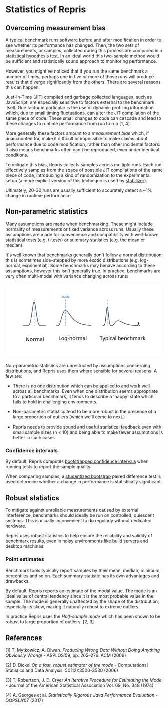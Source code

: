 # Statistics of Repris

## Overcoming measurement bias

A typical benchmark runs software before and after modification in order to see whether its performance has changed. Then, the two sets of measurements, or samples, collected during this process are compared in a statistical [hypothesis test](https://en.wikipedia.org/wiki/Statistical_hypothesis_testing). In an ideal world this two-sample method would be sufficient and statistically sound approach to monitoring performance.

However, you might've noticed that if you run the same benchmark a number of times, perhaps one in five or more of those runs will produce results that diverge significantly from the others. There are several reasons this can happen.

Just-In-Time (JIT) compiled and garbage collected languages, such as JavaScript, are especially sensitive to factors external to the benchmark itself. One factor in particular is the use of dynamic profiling information which, due to small timing fluctuations, can alter the JIT compilation of the same piece of code. These small changes to code can cascade and lead to these changes to runtime performance from run to run [1, 4].

More generally these factors amount to a _measurement bias_ which, if unaccounted for, make it difficult or impossible to make claims about performance due to code modification, rather than other incidental factors. It also means benchmarks often can't be reproduced, even under identical conditions.

To mitigate this bias, Repris collects samples across multiple runs. Each run effectively samples from the space of possible JIT compilations of the same piece of code, introducing a kind of randomization to the experimental setup (a more explicit version of this technique is used by [stabilizer](https://github.com/ccurtsinger/stabilizer)).

Ultimately, 20-30 runs are usually sufficient to accurately detect a ~1% change in runtime performance.

## Non-parametric statistics

Many assumptions are made when benchmarking. These might include normality of measurements or fixed variance across runs. Usually these assumptions are made for convenience and compatibility with well-known statistical tests (e.g. t-tests) or summary statistics (e.g. the mean or median).

It's well known that benchmarks generally don't follow a normal distribution; this is sometimes side-stepped by more exotic distributions (e.g. log-normal, exponential). Some benchmarks may behave according to these assumptions, however this isn't generally true. In practice, benchmarks are very often multi-modal with variance changing across runs:

<p align="center">
  <img src="./distributions.svg" style="background-color: white">
</p>

Non-parametric statistics are unrestricted by assumptions concerning distributions, and Repris uses them where sensible for several reasons. A few are:

- There is no one distribution which can be applied to and work well across all benchmarks. Even when one distribution seems appropriate to a particular benchmark, it tends to describe a 'happy' state which fails to hold in challenging environments.

- Non-parametric statistics tend to be more robust in the presence of a large proportion of outliers (which we'll come to next.)

- Repris needs to provide sound and useful statistical feedback even with small sample sizes (n < 10) and being able to make fewer assumptions is better in such cases.

### Confidence intervals

By default, Repris computes [bootstrapped confidence intervals](https://en.wikipedia.org/wiki/Bootstrapping_(statistics)#Deriving_confidence_intervals_from_the_bootstrap_distribution) when running tests to report the sample quality.

When comparing samples, a [studentized bootstrap](https://olebo.github.io/textbook/ch/18/hyp_studentized.html) paired difference test is used determine whether a change in performance is statistically significant.

## Robust statistics

To mitigate against unreliable measurements caused by external interference, benchmarks should ideally be run on controlled, quiescent systems. This is usually inconvenient to do regularly without dedicated hardware.

Repris uses robust statistics to help ensure the reliability and validity of benchmark results, even in noisy environments like build servers and desktop machines.

### Point estimates

Benchmark tools typically report samples by their mean, median, minimum, percentiles and so on. Each summary statistic has its own advantages and drawbacks.

By default, Repris reports an estimate of the modal value. The mode is an ideal value of central tendency since it is the most probable value in the sample. The mode is generally unaffected by the shape of the distribution, especially its skew, making it naturally robust to extreme outliers.

In practice Repris uses the _Half-sample mode_ which has been shown to be robust to large proportion of outliers. [2, 3]

## References

[1] T. Mytkowicz, A. Diwan. _Producing Wrong Data Without Doing Anything Obviously Wrong!_ - ASPLOS’09, pp. 265–276. ACM (2009)

[2] D. Bickel _On a fast, robust estimator of the mode_ - Computational Statistics and Data Analysis, 50(12):3500-3530 (2006)

[3] T. Robertson, J. D. Cryer _An Iterative Procedure for Estimating the Mode_ - Journal of the American Statistical Association Vol. 69, No. 348 (1974)

[4] A. Georges et al. _Statistically Rigorous Java Performance Evaluation_ - OOPSLA’07 (2017)
